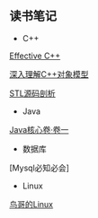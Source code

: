 读书笔记
---


+ C++

[Effective C++](./EffectiveC++/EffectiveC++.md)

[深入理解C++对象模型]()

[STL源码剖析]()

+ Java

[Java核心卷·卷一]()

+ 数据库

[Mysql必知必会]


+ Linux

[鸟哥的Linux]()


